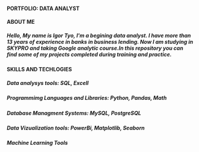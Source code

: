 #### PORTFOLIO: DATA ANALYST
#### ABOUT ME
##### Hello, My name is Igor Tyo, I'm a begining data analyst. I have more than 13 years of experience in banks in business lending. Now I am studying in SKYPRO and taking Google analytic course.In this repository you can find some of my projects completed during training and practice. 
#### SKILLS AND TECHLOGIES
##### Data analysys tools: SQL, Excell
##### <p>Programmimg Languages and Libraries: Python, Pandas, Math<br> 
##### Database Managment Systems: MySQL, PostgreSQL<p/>
##### Data Vizualization tools: PowerBi, Matplotlib, Seaborn
##### Machine Learning Tools
